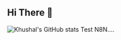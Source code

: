 ## Hi There 👋

![Khushal's GitHub stats](https://github-readme-stats.vercel.app/api?username=TestSubjectUser&show_icons=true&theme=radical)
Test N8N....
